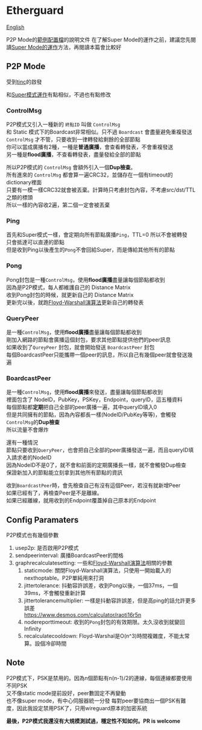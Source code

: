# Etherguard
[English](README.md)

P2P Mode的[範例配置檔](./)的說明文件
在了解Super Mode的運作之前，建議您先閱讀[Super Mode的運作](../super_mode/README_zh.md)方法，再閱讀本篇會比較好

## P2P Mode
受到[tinc](https://github.com/gsliepen/tinc)的啟發

和[Super模式運作](../super_mode/README_zh.md)有點相似，不過也有點修改  

### ControlMsg

P2P模式又引入一種新的 `終點ID` 叫做 `ControlMsg`  
和 Static 模式下的Boardcast非常相似。只不過 `Boardcast` 會盡量避免重複發送  
`ControlMsg` 才不管，只要收到一律轉發給剩餘的全部節點  
你可以當成廣播有2種，一種是**普通廣播**，會查看轉發表，不會重複發送  
另一種是**flood廣播**，不查看轉發表，盡量發給全部的節點

所以P2P模式的 `ControlMsg` 會額外引入一個**Dup檢查**。  
所有進來的 `ControlMsg` 都會算一遍CRC32，並儲存在一個有timeout的dictionary裡面  
只要有一模一樣CRC32就會被丟棄。計算時只考慮封包內容，不考慮src/dst/TTL之類的標頭  
所以一樣的內容收2遍，第二個一定會被丟棄

### Ping
首先和Super模式一樣，會定期向所有節點廣播`Ping`，TTL=0 所以不會被轉發  
只會抵達可以直連的節點  
但是收到Ping以後產生的`Pong`不會回給Super，而是傳給其他所有的節點

### Pong
Pong封包是一種`ControlMsg`，使用**flood廣播**盡量讓每個節點都收到  
因為是P2P模式，每人都維護自己的 Distance Matrix  
收到Pong封包的時候，就更新自己的 Distance Matrix  
更新完以後，就跑[Floyd-Warshall演算法](https://zh.wikipedia.org/zh-tw/Floyd-Warshall算法)更新自己的轉發表

### QueryPeer
是一種`ControlMsg`，使用**flood廣播**盡量讓每個節點都收到  
剛加入網路的節點會廣播這個封包，要求其他節點提供他們的peer訊息  
如果收到了`QureyPeer` 封包，就會開始發送 `BoardcastPeer` 封包  
每個BoardcastPeer只能攜帶一個peer的訊息，所以自己有幾個peer就會發送幾遍

### BoardcastPeer
是一種`ControlMsg`，使用**flood廣播**來發送，盡量讓每個節點都收到  
裡面包含了 NodeID，PubKey，PSKey，Endpoint，queryID，這五種資料  
每個節點都**定期**把自己全部的peer廣播一遍，其中queryID填入0  
但是共同擁有的節點，因為內容都長一樣(NodeID/PubKey等等)，會觸發`ControlMsg`的**Dup檢查**  
所以流量不會爆炸

還有一種情況  
節點只要收到`QueryPeer`，也會把自己全部的peer廣播發送一遍，而且queryID填入請求者的NodeID  
因為NodeID不是0了，就不會和前面的定期廣播長一樣，就不會觸發Dup檢查  
保證新加入的節點能立刻拿到其他所有節點的資訊

收到`BoardcastPeer`時，會先檢查自己有沒有這個Peer，若沒有就新增Peer  
如果已經有了，再檢查Peer是不是離線。  
如果已經離線，就用收到的Endpoint覆蓋掉自己原本的Endpoint

## Config Paramaters

P2P模式也有幾個參數
1. usep2p: 是否啟用P2P模式
1. sendpeerinterval: 廣播BoardcastPeer的間格
1. graphrecalculatesetting: 一些和[Floyd-Warshall演算法](https://zh.wikipedia.org/zh-tw/Floyd-Warshall算法)相關的參數
    1. staticmode: 關閉Floyd-Warshall演算法，只使用一開始載入的nexthoptable。P2P單純用來打洞
    1. jittertolerance: 抖動容許誤差，收到Pong以後，一個37ms，一個39ms，不會觸發重新計算
    1. jittertolerancemultiplier: 一樣是抖動容許誤差，但是高ping的話允許更多誤差  
        https://www.desmos.com/calculator/raoti16r5n
    1. nodereporttimeout: 收到的`Pong`封包的有效期限。太久沒收到就變回Infinity
    1. recalculatecooldown: Floyd-Warshal是O(n^3)時間複雜度，不能太常算。設個冷卻時間

## Note
P2P模式下，PSK是禁用的。因為n個節點有n(n-1)/2的連線，每個連線都要使用不同PSK  
又不像static mode提前設好，peer數固定不再變動  
也不像super mode，有中心伺服器統一分發
每對peer要協商出一個PSK有難度，因此我設定禁用PSK了，只用wireguard原本的加密系統

**最後，P2P模式我還沒有大規模測試過，穩定性不知如何。PR is welcome**